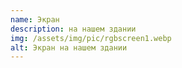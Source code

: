 ```yaml
---
name: Экран
description: на нашем здании
img: /assets/img/pic/rgbscreen1.webp
alt: Экран на нашем здании
---
```


